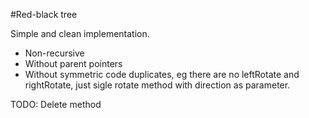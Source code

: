 #Red-black tree

Simple and clean implementation.
  - Non-recursive
  - Without parent pointers
  - Without symmetric code duplicates, eg there are no leftRotate and rightRotate, just sigle rotate method with direction as parameter.

TODO:
  Delete method

